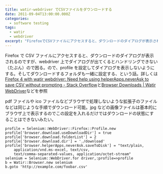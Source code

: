 ```yaml
---
title: watir-webdriver でCSVファイルをダウンロードする
date: 2011-09-04T13:00:00.000Z
categories:
  - software testing
tags:
  - watir
  - webdriver
excerpt: "FirefoxでCSVファイルにアクセスすると、ダウンロードのダイアログが表示されるのですが、webdriver上でダイアログが出てくるとハンドリングできない（たぶん）ので困る。ので、profileを設定してダイアログを表示しないようにする。そしてダウンロードするフォルダも一緒に設定する、という話。詳しくはFirefox 4 with watir webdriver: Need help using helperApps.neverAsk to save CSV without prompting - Stack OverflowとBrowser Downloads | Watir WebDriverなどを参照"
---
```


Firefox で CSV ファイルにアクセスすると、ダウンロードのダイアログが表示されるのですが、webdriver 上でダイアログが出てくるとハンドリングできない（たぶん）ので困る。ので、profile を設定してダイアログを表示しないようにする。そしてダウンロードするフォルダも一緒に設定する、という話。詳しくは[Firefox 4 with watir webdriver: Need help using helperApps.neverAsk to save CSV without prompting - Stack Overflow](http://stackoverflow.com/questions/5473354/firefox-4-with-watir-webdriver-need-help-using-helperapps-neverask-to-save-csv-w)と[Browser Downloads | Watir WebDriver](http://watirwebdriver.com/browser-downloads/)などを参照

pdf ファイルや ico ファイルなどブラウザで処理しないような拡張子のファイルなどは同じような手順でダウンロード可能。jpg などの画像ファイルは基本的にブラウザ上で表示するのでこの設定を入れるだけではダウンロードの状態にすることはできないみたい。

```
profile = Selenium::WebDriver::Firefox::Profile.new
profile['browser.download.useDownloadDir'] = true
profile['browser.download.folderList'] = 2
profile['browser.download.dir'] = './download'
profile['browser.helperApps.neverAsk.saveToDisk'] = "text/plain,
    application/vnd.ms-excel, text/csv,
    text/comma-separated-values, application/octet-stream"
selenium = Selenium::WebDriver.for driver,:profile=>profile
b = Watir::Browser.new selenium
b.goto 'http://example.com/foobar.csv'
```
